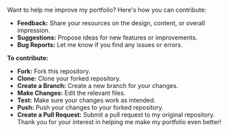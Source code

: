 Want to help me improve my portfolio? Here's how you can contribute:

- **Feedback:** Share your resources on the design, content, or overall impression.
- **Suggestions:** Propose ideas for new features or improvements.
- **Bug Reports:** Let me know if you find any issues or errors.

**To contribute:**

- **Fork:** Fork this repository.
- **Clone:** Clone your forked repository.
- **Create a Branch:** Create a new branch for your changes.
- **Make Changes:** Edit the relevant files.
- **Test:** Make sure your changes work as intended.
- **Push:** Push your changes to your forked repository.
- **Create a Pull Request:** Submit a pull request to my original repository.
Thank you for your interest in helping me make my portfolio even better!
